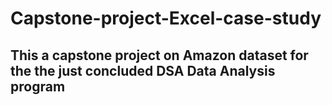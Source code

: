 # Capstone-project-Excel-case-study
## This a capstone project on Amazon dataset for the the just concluded DSA Data Analysis program
### 
